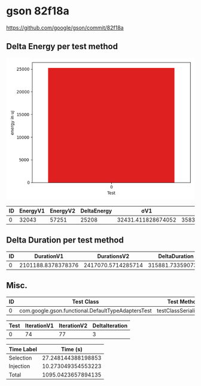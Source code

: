 # gson 82f18a


https://github.com/google/gson/commit/82f18a



## Delta Energy per test method

![](./gson_delta_energy_0_v.png)


| ID | EnergyV1 | EnergyV2 | DeltaEnergy | σV1 | σV2 |
| --- | --- | --- | --- | --- | --- |
| 0 | 32043 | 57251 | 25208 | 32431.411828674052 | 35832.373316029014 |

## Delta Duration per test method


| ID | DurationV1 | DurationsV2 | DeltaDuration |
| --- | --- | --- | --- |
| 0 | 2101188.8378378376 | 2417070.5714285714 | 315881.7335907337 |

## Misc.

| ID | Test Class | Test Method |
| --- | --- | --- |
| 0 | com.google.gson.functional.DefaultTypeAdaptersTest | testClassSerialization |




| Test | IterationV1 | IterationV2 | DeltaIteration |
| --- | --- | --- | --- |
| 0 | 74 | 77 | 3 |



| Time Label | Time (s) |
| --- | --- |
| Selection | 27.248144388198853 |
| Injection | 10.273049354553223 |
| Total | 1095.0423657894135 |


